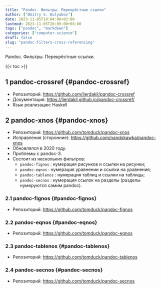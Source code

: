 ```yaml
---
title: "Pandoc. Фильтры. Перекрёстные ссылки"
author: ["Dmitry S. Kulyabov"]
date: 2023-11-05T19:04:00+03:00
lastmod: 2023-11-05T20:09:00+03:00
tags: ["pandoc", "markdown"]
categories: ["computer-science"]
draft: false
slug: "pandoc-filters-cross-referencing"
---
```


Pandoc. Фильтры. Перекрёстные ссылки.

<!--more-->

{{< toc >}}


## <span class="section-num">1</span> pandoc-crossref {#pandoc-crossref}

-   Репозиторий: <https://github.com/lierdakil/pandoc-crossref>
-   Документация: <https://lierdakil.github.io/pandoc-crossref/>
-   Язык реализации: Haskell


## <span class="section-num">2</span> pandoc-xnos {#pandoc-xnos}

-   Репозиторий: <https://github.com/tomduck/pandoc-xnos>
-   Исправления (сторонние): <https://github.com/nandokawka/pandoc-xnos>
-   Обновлялся в 2020 году.
-   Проблемы с pandoc-3.
-   Состоит из нескольких фильтров:
    -   `pandoc-fignos` : нумерация рисунков и ссылки на рисунки;
    -   `pandoc-eqnos` : нумерация уравнении и ссылки на уравнения;
    -   `pandoc-tablenos` : нумерация таблиц и ссылки на таблицы;
    -   `pandoc-secnos` : нумерация ссылок на разделы (разделы нумеруются самим pandoc).


### <span class="section-num">2.1</span> pandoc-fignos {#pandoc-fignos}

-   Репозиторий: <https://github.com/tomduck/pandoc-fignos>


### <span class="section-num">2.2</span> pandoc-eqnos {#pandoc-eqnos}

-   Репозиторий: <https://github.com/tomduck/pandoc-eqnos>


### <span class="section-num">2.3</span> pandoc-tablenos {#pandoc-tablenos}

-   Репозиторий: <https://github.com/tomduck/pandoc-tablenos>


### <span class="section-num">2.4</span> pandoc-secnos {#pandoc-secnos}

-   Репозиторий: <https://github.com/tomduck/pandoc-secnos>
